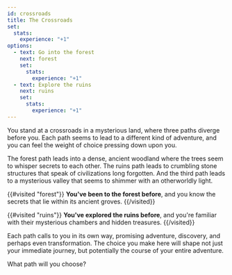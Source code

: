 ```yaml
---
id: crossroads
title: The Crossroads
set:
  stats:
    experience: "+1"
options:
  - text: Go into the forest
    next: forest
    set:
      stats:
        experience: "+1"
  - text: Explore the ruins
    next: ruins
    set:
      stats:
        experience: "+1"
---
```


You stand at a crossroads in a mysterious land, where three paths diverge before you. Each path seems to lead to a different kind of adventure, and you can feel the weight of choice pressing down upon you.

The forest path leads into a dense, ancient woodland where the trees seem to whisper secrets to each other. The ruins path leads to crumbling stone structures that speak of civilizations long forgotten. And the third path leads to a mysterious valley that seems to shimmer with an otherworldly light.

{{#visited "forest"}}
**You've been to the forest before**, and you know the secrets that lie within its ancient groves.
{{/visited}}

{{#visited "ruins"}}
**You've explored the ruins before**, and you're familiar with their mysterious chambers and hidden treasures.
{{/visited}}

Each path calls to you in its own way, promising adventure, discovery, and perhaps even transformation. The choice you make here will shape not just your immediate journey, but potentially the course of your entire adventure.

What path will you choose? 